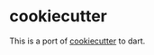 # cookiecutter

This is a port of [cookiecutter](https://github.com/audreyr/cookiecutter/tree/master/cookiecutter) to dart.